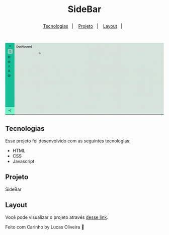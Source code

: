 <h1 align="center">
  <p> SideBar</p>
</h1>

<p align="center">
  <a href="#-tecnologias">Tecnologias</a>&nbsp;&nbsp;&nbsp;|&nbsp;&nbsp;&nbsp;
  <a href="#-projeto">Projeto</a>&nbsp;&nbsp;&nbsp;|&nbsp;&nbsp;&nbsp;
  <a href="#-layout">Layout</a>&nbsp;&nbsp;&nbsp;|&nbsp;&nbsp;&nbsp;
</p>

<br>

<p align="center">
   <img alt="SocialTree" title="Social Tree" src="https://github.com/LuskarDev/Sidebar/blob/main/imgs/sidebar.gif" width="720px" />
</p>

## Tecnologias

Esse projeto foi desenvolvido com as seguintes tecnologias:

- HTML
- CSS
- Javascript

## Projeto
SideBar 

## Layout

Você pode visualizar o projeto através [desse link](https://luskardev.github.io/Sidebar/).


Feito com Carinho by Lucas Oliveira :wave:
